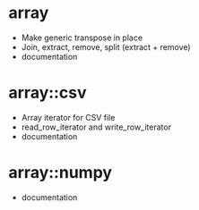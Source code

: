 array
=====

* Make generic transpose in place
* Join, extract, remove, split (extract + remove)
* documentation

array::csv
==========

* Array iterator for CSV file
* read_row_iterator and write_row_iterator
* documentation

array::numpy
============

* documentation
